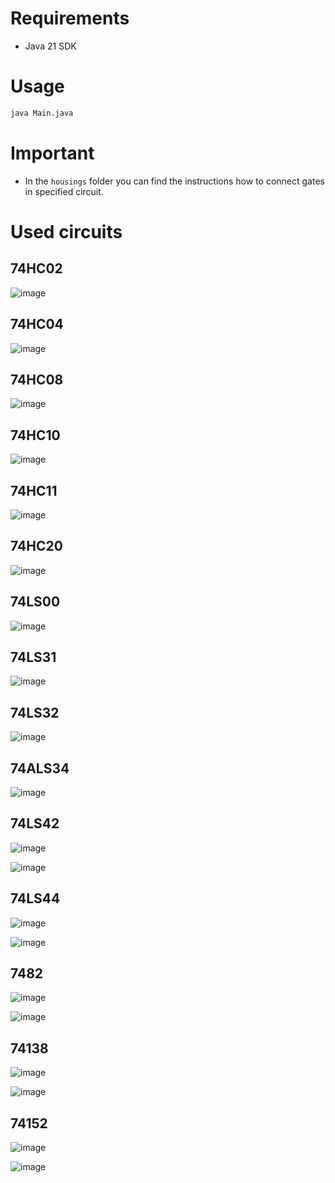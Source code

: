 # Requirements

- Java 21 SDK

# Usage

```bash
java Main.java
```

# Important

- In the `housings` folder you can find the instructions how to connect gates in specified circuit.

# Used circuits

## 74HC02

![image](./uj/po/simulation/docs/housings/74HC02.png)

## 74HC04

![image](./uj/po/simulation/docs/housings/74HC04.png)

## 74HC08

![image](./uj/po/simulation/docs/housings/74HC08.png)

## 74HC10

![image](./uj/po/simulation/docs/housings/74HC10.png)

## 74HC11

![image](./uj/po/simulation/docs/housings/74HC11.png)

## 74HC20

![image](./uj/po/simulation/docs/housings/74HC20.png)

## 74LS00

![image](./uj/po/simulation/docs/housings/74LS00.png)

## 74LS31

![image](./uj/po/simulation/docs/housings/74LS31.png)

## 74LS32

![image](./uj/po/simulation/docs/housings/74LS32.png)

## 74ALS34

![image](./uj/po/simulation/docs/housings/74ALS34.png)

## 74LS42

![image](./uj/po/simulation/docs/housings/74LS42_1.png)

![image](./uj/po/simulation/docs/housings/74LS42_2.png)

## 74LS44

![image](./uj/po/simulation/docs/housings/74LS44_1.png)

![image](./uj/po/simulation/docs/housings/74LS44_2.png)

## 7482

![image](./uj/po/simulation/docs/housings/7482_1.png)

![image](./uj/po/simulation/docs/housings/7482_2.png)

## 74138

![image](./uj/po/simulation/docs/housings/74138_1.png)

![image](./uj/po/simulation/docs/housings/74138_2.png)

## 74152

![image](./uj/po/simulation/docs/housings/74152_1.png)

![image](./uj/po/simulation/docs/housings/74152_2.png)
